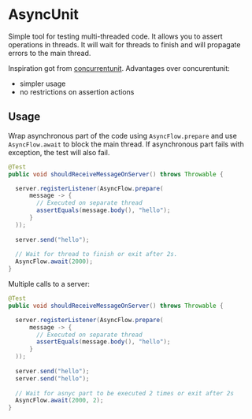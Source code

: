 # AsyncUnit

Simple tool for testing multi-threaded code. It allows you to assert operations in threads. It will wait for threads to finish and will propagate errors to the main thread. 

Inspiration got from [concurrentunit](https://github.com/jhalterman/concurrentunit). 
Advantages over concurentunit:
* simpler usage
* no restrictions on assertion actions

## Usage
Wrap asynchronous part of the code using `AsyncFlow.prepare` and use `AsyncFlow.await` to block the main thread.
If asynchronous part fails with exception, the test will also fail. 

```java
@Test
public void shouldReceiveMessageOnServer() throws Throwable {

  server.registerListener(AsyncFlow.prepare(
      message -> {
        // Executed on separate thread
        assertEquals(message.body(), "hello");
      }
  ));
  
  server.send("hello");
  
  // Wait for thread to finish or exit after 2s.
  AsyncFlow.await(2000);
}
```
 
Multiple calls to a server:

```java
@Test
public void shouldReceiveMessageOnServer() throws Throwable {

  server.registerListener(AsyncFlow.prepare(
      message -> {
        // Executed on separate thread
        assertEquals(message.body(), "hello");
      }
  ));
  
  server.send("hello");
  server.send("hello");
  
  // Wait for asnyc part to be executed 2 times or exit after 2s 
  AsyncFlow.await(2000, 2);
}
```



